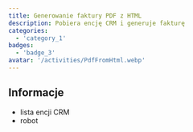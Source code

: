 ```yaml
---
title: Generowanie faktury PDF z HTML
description: Pobiera encję CRM i generuje fakturę
categories: 
  - 'category_1'
badges: 
  - 'badge_3'
avatar: '/activities/PdfFromHtml.webp'
---
```

## Informacje

- lista encji CRM
- robot